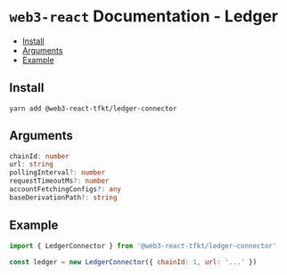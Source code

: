# `web3-react` Documentation - Ledger

- [Install](#install)
- [Arguments](#arguments)
- [Example](#example)

## Install
`yarn add @web3-react-tfkt/ledger-connector`

## Arguments
```typescript
chainId: number
url: string
pollingInterval?: number
requestTimeoutMs?: number
accountFetchingConfigs?: any
baseDerivationPath?: string
```

## Example
```javascript
import { LedgerConnector } from '@web3-react-tfkt/ledger-connector'

const ledger = new LedgerConnector({ chainId: 1, url: '...' })
```
